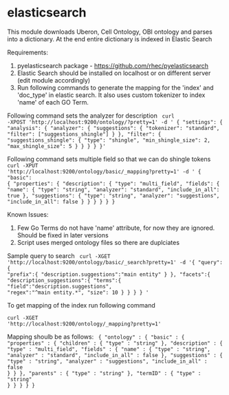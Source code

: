 elasticsearch
=============

This module downloads Uberon, Cell Ontology, OBI ontology and parses into a dictionary.
At the end entire dictionary is indexed in Elastic Search

Requirements:

1. pyelasticsearch package - https://github.com/rhec/pyelasticsearch
2. Elastic Search should be installed on localhost or on different server (edit module accordingly)
3. Run following commands to generate the mapping for the 'index' and 'doc_type' in elastic search. It also uses custom tokenizer to index 'name' of each GO Term.

Following command sets the analyzer for description
<code>
curl -XPOST 'http://localhost:9200/ontology/?pretty=1' -d '
{
  "settings": {
    "analysis": {
      "analyzer": {
        "suggestions": {
          "tokenizer": "standard",
          "filter": ["suggestions_shingle"]
        }
      },
      "filter": {
        "suggestions_shingle": {
          "type": "shingle",
          "min_shingle_size": 2,
          "max_shingle_size": 5
        }
      }
    }
  }
}'
</code>

Following command sets multiple field so that we can do shingle tokens
<code>
curl -XPUT 'http://localhost:9200/ontology/basic/_mapping?pretty=1' -d '
{
  "basic": {
    "properties": {
      "description": {
        "type": "multi_field",
        "fields": {
          "name": { "type": "string", "analyzer": "standard", "include_in_all": true },
          "suggestions": { "type": "string", "analyzer": "suggestions", "include_in_all": false }
        }
      }
    }
  }
}
</code>

Known Issues:

1. Few Go Terms do not have 'name' attribute, for now they are ignored. Should be fixed in later versions
2. Script uses merged ontology files so there are duplciates

Sample query to search
<code>
curl -XGET 'http://localhost:9200/ontology/basic/_search?pretty=1' -d '{
  "query":{
    "prefix":{
      "description.suggestions":"main entity"
    }
  },
  "facets":{
    "description_suggestions":{
      "terms":{
        "field":"description.suggestions",
        "regex":"^main entity.*",
        "size": 10
      }
    }
  }
}
'
</code>


To get mapping of the index run following command

<code>curl -XGET 'http://localhost:9200/ontology/_mapping?pretty=1'</code>

Mapping shoulb be as follows: 
<code>
{
  "ontology" : {
    "basic" : {
      "properties" : {
        "children" : {
          "type" : "string"
        },
        "description" : {
          "type" : "multi_field",
          "fields" : {
            "name" : {
              "type" : "string",
              "analyzer" : "standard",
              "include_in_all" : false
            },
            "suggestions" : {
              "type" : "string",
              "analyzer" : "suggestions",
              "include_in_all" : false
            }
          }
        },
        "parents" : {
          "type" : "string"
        },
        "termID" : {
          "type" : "string"
        }
      }
    }
  }
}
</code>
